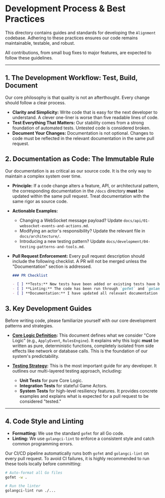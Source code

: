 # Development Process & Best Practices

This directory contains guides and standards for developing the `Alignment` codebase. Adhering to these practices ensures our code remains maintainable, testable, and robust.

All contributions, from small bug fixes to major features, are expected to follow these guidelines.

---

## 1. The Development Workflow: Test, Build, Document

Our core philosophy is that quality is not an afterthought. Every change should follow a clear process.

*   **Clarity and Simplicity:** Write code that is easy for the next developer to understand. A clever one-liner is worse than five readable lines of code.
*   **Test Everything That Matters:** Our stability comes from a strong foundation of automated tests. Untested code is considered broken.
*   **Document Your Changes:** Documentation is not optional. Changes to code must be reflected in the relevant documentation in the same pull request.

## 2. Documentation as Code: The Immutable Rule

Our documentation is as critical as our source code. It is the only way to maintain a complex system over time.

*   **Principle:** If a code change alters a feature, API, or architectural pattern, the corresponding documentation in the `/docs` directory **must** be updated within the same pull request. Treat documentation with the same rigor as source code.

*   **Actionable Examples:**
    *   Changing a WebSocket message payload? Update `docs/api/01-websocket-events-and-actions.md`.
    *   Modifying an actor's responsibility? Update the relevant file in `docs/architecture/`.
    *   Introducing a new testing pattern? Update `docs/development/04-testing-patterns-and-tools.md`.

*   **Pull Request Enforcement:** Every pull request description should include the following checklist. A PR will not be merged unless the "Documentation" section is addressed.

    ```markdown
    ### PR Checklist

    - [ ] **Tests:** New tests have been added or existing tests have been updated.
    - [ ] **Linting:** The code has been run through `gofmt` and `golangci-lint`.
    - [ ] **Documentation:** I have updated all relevant documentation in `/docs` to reflect my changes.
    ```

## 3. Key Development Guides

Before writing code, please familiarize yourself with our core development patterns and strategies.

*   **[Core Logic Definition](./01-core-logic-definition.md):**
    This document defines what we consider "Core Logic" (e.g., `ApplyEvent`, `RulesEngine`). It explains why this logic **must** be written as pure, deterministic functions, completely isolated from side effects like network or database calls. This is the foundation of our system's predictability.

*   **[Testing Strategy](./02-testing-strategy.md):**
    This is the most important guide for any developer. It outlines our multi-layered testing approach, including:
    *   **Unit Tests** for pure Core Logic.
    *   **Integration Tests** for stateful Game Actors.
    *   **System Tests** for high-level resiliency features.
    It provides concrete examples and explains what is expected for a pull request to be considered "tested."

---

## 4. Code Style and Linting

*   **Formatting:** We use the standard `gofmt` for all Go code.
*   **Linting:** We use `golangci-lint` to enforce a consistent style and catch common programming errors.

Our CI/CD pipeline automatically runs both `gofmt` and `golangci-lint` on every pull request. To avoid CI failures, it is highly recommended to run these tools locally before committing:

```bash
# Auto-format all Go files
gofmt -w .

# Run the linter
golangci-lint run ./...
```

